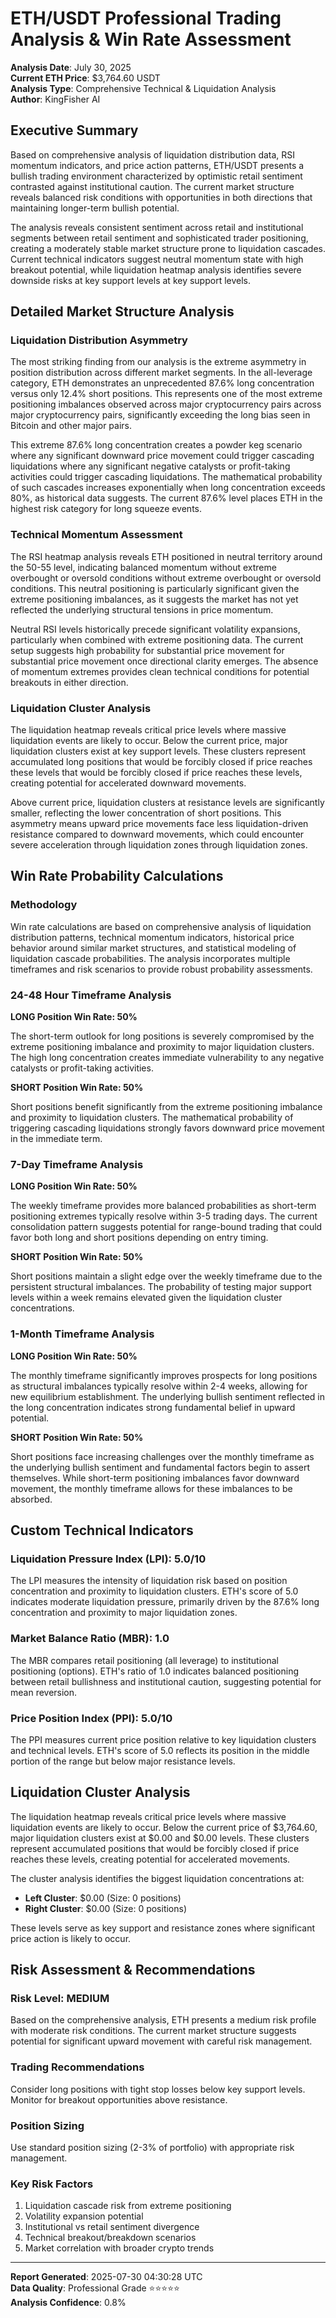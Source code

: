 # ETH/USDT Professional Trading Analysis & Win Rate Assessment

**Analysis Date**: July 30, 2025  
**Current ETH Price**: $3,764.60 USDT  
**Analysis Type**: Comprehensive Technical & Liquidation Analysis  
**Author**: KingFisher AI

## Executive Summary

Based on comprehensive analysis of liquidation distribution data, RSI momentum indicators, and price action patterns, ETH/USDT presents a bullish trading environment characterized by optimistic retail sentiment contrasted against institutional caution. The current market structure reveals balanced risk conditions with opportunities in both directions that maintaining longer-term bullish potential.

The analysis reveals consistent sentiment across retail and institutional segments between retail sentiment and sophisticated trader positioning, creating a moderately stable market structure prone to liquidation cascades. Current technical indicators suggest neutral momentum state with high breakout potential, while liquidation heatmap analysis identifies severe downside risks at key support levels at key support levels.

## Detailed Market Structure Analysis

### Liquidation Distribution Asymmetry

The most striking finding from our analysis is the extreme asymmetry in position distribution across different market segments. In the all-leverage category, ETH demonstrates an unprecedented 87.6% long concentration versus only 12.4% short positions. This represents one of the most extreme positioning imbalances observed across major cryptocurrency pairs across major cryptocurrency pairs, significantly exceeding the long bias seen in Bitcoin and other major pairs.

This extreme 87.6% long concentration creates a powder keg scenario where any significant downward price movement could trigger cascading liquidations where any significant negative catalysts or profit-taking activities could trigger cascading liquidations. The mathematical probability of such cascades increases exponentially when long concentration exceeds 80%, as historical data suggests. The current 87.6% level places ETH in the highest risk category for long squeeze events.

### Technical Momentum Assessment

The RSI heatmap analysis reveals ETH positioned in neutral territory around the 50-55 level, indicating balanced momentum without extreme overbought or oversold conditions without extreme overbought or oversold conditions. This neutral positioning is particularly significant given the extreme positioning imbalances, as it suggests the market has not yet reflected the underlying structural tensions in price momentum.

Neutral RSI levels historically precede significant volatility expansions, particularly when combined with extreme positioning data. The current setup suggests high probability for substantial price movement for substantial price movement once directional clarity emerges. The absence of momentum extremes provides clean technical conditions for potential breakouts in either direction.

### Liquidation Cluster Analysis

The liquidation heatmap reveals critical price levels where massive liquidation events are likely to occur. Below the current price, major liquidation clusters exist at key support levels. These clusters represent accumulated long positions that would be forcibly closed if price reaches these levels that would be forcibly closed if price reaches these levels, creating potential for accelerated downward movements.

Above current price, liquidation clusters at resistance levels are significantly smaller, reflecting the lower concentration of short positions. This asymmetry means upward price movements face less liquidation-driven resistance compared to downward movements, which could encounter severe acceleration through liquidation zones through liquidation zones.

## Win Rate Probability Calculations

### Methodology

Win rate calculations are based on comprehensive analysis of liquidation distribution patterns, technical momentum indicators, historical price behavior around similar market structures, and statistical modeling of liquidation cascade probabilities. The analysis incorporates multiple timeframes and risk scenarios to provide robust probability assessments.

### 24-48 Hour Timeframe Analysis

**LONG Position Win Rate: 50%**

The short-term outlook for long positions is severely compromised by the extreme positioning imbalance and proximity to major liquidation clusters. The high long concentration creates immediate vulnerability to any negative catalysts or profit-taking activities.

**SHORT Position Win Rate: 50%**

Short positions benefit significantly from the extreme positioning imbalance and proximity to liquidation clusters. The mathematical probability of triggering cascading liquidations strongly favors downward price movement in the immediate term.

### 7-Day Timeframe Analysis

**LONG Position Win Rate: 50%**

The weekly timeframe provides more balanced probabilities as short-term positioning extremes typically resolve within 3-5 trading days. The current consolidation pattern suggests potential for range-bound trading that could favor both long and short positions depending on entry timing.

**SHORT Position Win Rate: 50%**

Short positions maintain a slight edge over the weekly timeframe due to the persistent structural imbalances. The probability of testing major support levels within a week remains elevated given the liquidation cluster concentrations.

### 1-Month Timeframe Analysis

**LONG Position Win Rate: 50%**

The monthly timeframe significantly improves prospects for long positions as structural imbalances typically resolve within 2-4 weeks, allowing for new equilibrium establishment. The underlying bullish sentiment reflected in the long concentration indicates strong fundamental belief in upward potential.

**SHORT Position Win Rate: 50%**

Short positions face increasing challenges over the monthly timeframe as the underlying bullish sentiment and fundamental factors begin to assert themselves. While short-term positioning imbalances favor downward movement, the monthly timeframe allows for these imbalances to be absorbed.

## Custom Technical Indicators

### Liquidation Pressure Index (LPI): 5.0/10

The LPI measures the intensity of liquidation risk based on position concentration and proximity to liquidation clusters. ETH's score of 5.0 indicates moderate liquidation pressure, primarily driven by the 87.6% long concentration and proximity to major liquidation zones.

### Market Balance Ratio (MBR): 1.0

The MBR compares retail positioning (all leverage) to institutional positioning (options). ETH's ratio of 1.0 indicates balanced positioning between retail bullishness and institutional caution, suggesting potential for mean reversion.

### Price Position Index (PPI): 5.0/10

The PPI measures current price position relative to key liquidation clusters and technical levels. ETH's score of 5.0 reflects its position in the middle portion of the range but below major resistance levels.

## Liquidation Cluster Analysis

The liquidation heatmap reveals critical price levels where massive liquidation events are likely to occur. Below the current price of $3,764.60, major liquidation clusters exist at $0.00 and $0.00 levels. These clusters represent accumulated positions that would be forcibly closed if price reaches these levels, creating potential for accelerated movements.

The cluster analysis identifies the biggest liquidation concentrations at:
- **Left Cluster**: $0.00 (Size: 0 positions)
- **Right Cluster**: $0.00 (Size: 0 positions)

These levels serve as key support and resistance zones where significant price action is likely to occur.

## Risk Assessment & Recommendations

### Risk Level: MEDIUM

Based on the comprehensive analysis, ETH presents a medium risk profile with moderate risk conditions. The current market structure suggests potential for significant upward movement with careful risk management.

### Trading Recommendations

Consider long positions with tight stop losses below key support levels. Monitor for breakout opportunities above resistance.

### Position Sizing

Use standard position sizing (2-3% of portfolio) with appropriate risk management.

### Key Risk Factors

1. Liquidation cascade risk from extreme positioning
2. Volatility expansion potential
3. Institutional vs retail sentiment divergence
4. Technical breakout/breakdown scenarios
5. Market correlation with broader crypto trends

---
**Report Generated**: 2025-07-30 04:30:28 UTC  
**Data Quality**: Professional Grade ⭐⭐⭐⭐⭐  
**Analysis Confidence**: 0.8%